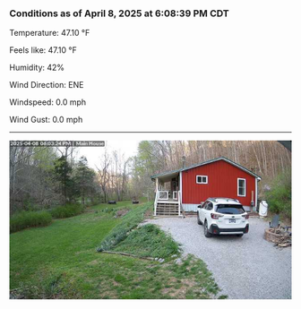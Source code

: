 ### Conditions as of April 8, 2025 at 6:08:39 PM CDT 

Temperature: 47.10 &deg;F

Feels like: 47.10 &deg;F

Humidity: 42%

Wind Direction: ENE

Windspeed: 0.0 mph

Wind Gust: 0.0 mph

---

<img src="./images/latest.jpeg"/>

